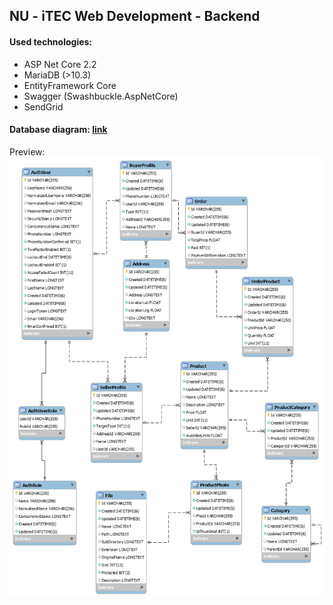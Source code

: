 ## NU - iTEC Web Development - Backend

#### Used technologies: 
* ASP Net Core 2.2
* MariaDB (>10.3)
* EntityFramework Core
* Swagger (Swashbuckle.AspNetCore)
* SendGrid

#### Database diagram: [link][logo]
Preview:
![Database diagram][logo]

[logo]: ./diagram-2.png "Database diagram"